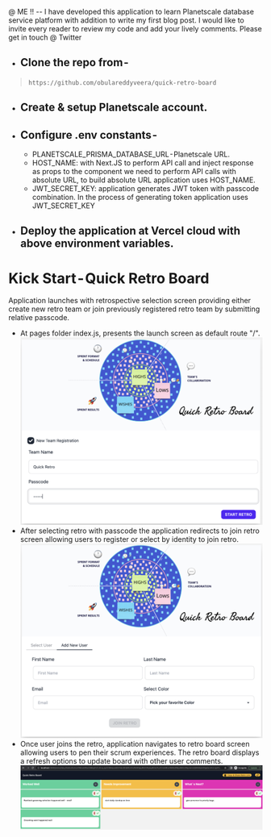 @ ME !! -- I have developed this application to learn Planetscale database service platform with addition to write my first blog post. I would like to invite every reader to review my code and add your lively comments. Please get in touch @ Twitter

* ## Clone the repo from - 
> ```https://github.com/obulareddyveera/quick-retro-board```
* ## Create & setup Planetscale account.
* ## Configure .env constants - 
  - PLANETSCALE_PRISMA_DATABASE_URL - Planetscale URL.
  - HOST_NAME: with Next.JS to perform API call and inject response as props to the component we need to perform API calls with absolute URL, to build absolute URL application uses HOST_NAME.
  - JWT_SECRET_KEY: application generates JWT token with passcode combination. In the process of generating token application uses JWT_SECRET_KEY
* ## Deploy the application at Vercel cloud with above environment variables.

# Kick Start - Quick Retro Board
Application launches with retrospective selection screen providing either create new retro team or join previously registered retro team by submitting relative passcode.
* At pages folder index.js, presents the launch screen as default route "/".
![QuickRetroBoard Launch Screen](https://github.com/obulareddyveera/quick-retro-board/blob/main/showcase/quickRetoBoard_1.png?raw=true)
* After selecting retro with passcode the application redirects to join retro screen allowing users to register or select by identity to join retro.
![QuickRetroBoard Member board Screen](https://github.com/obulareddyveera/quick-retro-board/blob/main/showcase/quickRetoBoard_3.png?raw=true)
* Once user joins the retro, application navigates to retro board screen allowing users to pen their scrum experiences. The retro board displays a refresh options to update board with other user comments.
![QuickRetroBoard](https://github.com/obulareddyveera/quick-retro-board/blob/main/showcase/quickRetoBoard_4.png?raw=true)
